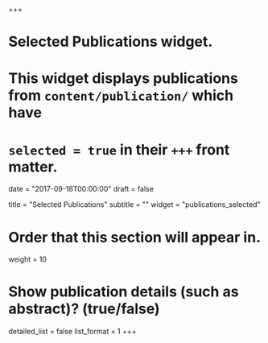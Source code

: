 +++
# Selected Publications widget.
# This widget displays publications from `content/publication/` which have
# `selected = true` in their `+++` front matter.

date = "2017-09-18T00:00:00"
draft = false

title = "Selected Publications"
subtitle = ""
widget = "publications_selected"

# Order that this section will appear in.
weight = 10

# Show publication details (such as abstract)? (true/false)
detailed_list = false
list_format = 1
+++

